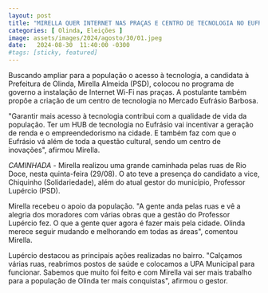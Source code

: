 ```yaml
---
layout: post
title: "MIRELLA QUER INTERNET NAS PRAÇAS E CENTRO DE TECNOLOGIA NO EUFRÁSIO"
categories: [ Olinda, Eleições ]
image: assets/images/2024/agosto/30/01.jpeg
date:   2024-08-30  11:40:00 -0300
#tags: [sticky, featured]
---
```

Buscando ampliar para a população o acesso à tecnologia, a candidata à Prefeitura de Olinda, Mirella Almeida (PSD), colocou no programa de governo a instalação de Internet Wi-Fi nas praças. A postulante também propõe a criação de um centro de tecnologia no Mercado Eufrásio Barbosa. 

"Garantir mais acesso à tecnologia contribui com a qualidade de vida da população. Ter um HUB de tecnologia no Eufrásio vai incentivar a geração de renda e o empreendedorismo na cidade. E também faz com que o Eufrásio vá além de toda a questão cultural, sendo um centro de inovações", afirmou Mirella. 

*CAMINHADA* - Mirella realizou uma grande caminhada pelas ruas de Rio Doce, nesta quinta-feira (29/08). O ato teve a presença do candidato a vice, Chiquinho (Solidariedade), além do atual gestor do município, Professor Lupércio (PSD).

Mirella recebeu o apoio da população. "A gente anda pelas ruas e vê a alegria dos moradores com várias obras que a gestão do Professor Lupércio fez. O que a gente quer agora é fazer mais pela cidade. Olinda merece seguir mudando e melhorando em todas as áreas", comentou Mirella. 

Lupércio destacou as principais ações realizadas no bairro. "Calçamos várias ruas, reabrimos postos de saúde e colocamos a UPA Municipal para funcionar. Sabemos que muito foi feito e com Mirella vai ser mais trabalho para a população de Olinda ter mais conquistas", afirmou o gestor.
